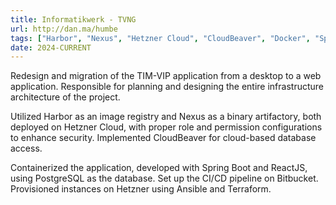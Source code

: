 ```yaml
---
title: Informatikwerk - TVNG
url: http://dan.ma/humbe
tags: ["Harbor", "Nexus", "Hetzner Cloud", "CloudBeaver", "Docker", "Spring Boot", "ReactJS", "PostgreSQL", "Bitbucket", "CI/CD", "Ansible", "Terraform", "Infrastrukturarchitektur", "Sicherheit", "Automatisierung", "Scrum/Agile"]
date: 2024-CURRENT
---
```


Redesign and migration of the TIM-VIP application from a desktop to a web application. Responsible for planning and designing the entire infrastructure architecture of the project.

Utilized Harbor as an image registry and Nexus as a binary artifactory, both deployed on Hetzner Cloud, with proper role and permission configurations to enhance security. Implemented CloudBeaver for cloud-based database access.

Containerized the application, developed with Spring Boot and ReactJS, using PostgreSQL as the database. Set up the CI/CD pipeline on Bitbucket. Provisioned instances on Hetzner using Ansible and Terraform.
